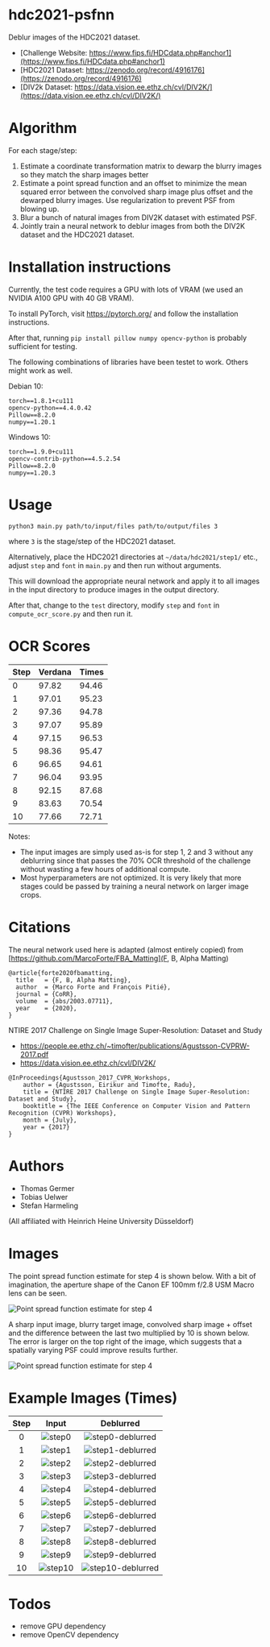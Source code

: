# hdc2021-psfnn

Deblur images of the HDC2021 dataset.

* [Challenge Website: https://www.fips.fi/HDCdata.php#anchor1](https://www.fips.fi/HDCdata.php#anchor1)
* [HDC2021 Dataset: https://zenodo.org/record/4916176](https://zenodo.org/record/4916176)
* [DIV2k Dataset: https://data.vision.ee.ethz.ch/cvl/DIV2K/](https://data.vision.ee.ethz.ch/cvl/DIV2K/)

# Algorithm

For each stage/step:

1. Estimate a coordinate transformation matrix to dewarp the blurry images so they match the sharp images better
2. Estimate a point spread function and an offset to minimize the mean squared error between the convolved sharp image plus offset and the dewarped blurry images. Use regularization to prevent PSF from blowing up.
3. Blur a bunch of natural images from DIV2K dataset with estimated PSF.
4. Jointly train a neural network to deblur images from both the DIV2K dataset and the HDC2021 dataset.

# Installation instructions

Currently, the test code requires a GPU with lots of VRAM (we used an NVIDIA A100 GPU with 40 GB VRAM).

To install PyTorch, visit https://pytorch.org/ and follow the installation instructions.

After that, running `pip install pillow numpy opencv-python` is probably sufficient for testing.

The following combinations of libraries have been testet to work. Others might work as well.

Debian 10:

```
torch==1.8.1+cu111
opencv-python==4.4.0.42
Pillow==8.2.0
numpy==1.20.1
```

Windows 10:

```
torch==1.9.0+cu111
opencv-contrib-python==4.5.2.54
Pillow==8.2.0
numpy==1.20.3
```

# Usage

```
python3 main.py path/to/input/files path/to/output/files 3
```

where `3` is the stage/step of the HDC2021 dataset.

Alternatively, place the HDC2021 directories at `~/data/hdc2021/step1/` etc., adjust `step` and `font` in `main.py` and then run without arguments.

This will download the appropriate neural network and apply it to all images in the input directory to produce images in the output directory.

After that, change to the `test` directory, modify `step` and `font` in `compute_ocr_score.py` and then run it.

# OCR Scores

|Step|Verdana|Times|
|---|---|---|
|0|97.82|94.46|
|1|97.01|95.23|
|2|97.36|94.78|
|3|97.07|95.89|
|4|97.15|96.53|
|5|98.36|95.47|
|6|96.65|94.61|
|7|96.04|93.95|
|8|92.15|87.68|
|9|83.63|70.54|
|10|77.66|72.71|

Notes:
* The input images are simply used as-is for step 1, 2 and 3 without any deblurring since that passes the 70% OCR threshold of the challenge without wasting a few hours of additional compute.
* Most hyperparameters are not optimized. It is very likely that more stages could be passed by training a neural network on larger image crops.

# Citations

The neural network used here is adapted (almost entirely copied) from [https://github.com/MarcoForte/FBA_Matting](F, B, Alpha Matting)

```
@article{forte2020fbamatting,
  title   = {F, B, Alpha Matting},
  author  = {Marco Forte and François Pitié},
  journal = {CoRR},
  volume  = {abs/2003.07711},
  year    = {2020},
}
```

NTIRE 2017 Challenge on Single Image Super-Resolution: Dataset and Study

* https://people.ee.ethz.ch/~timofter/publications/Agustsson-CVPRW-2017.pdf
* https://data.vision.ee.ethz.ch/cvl/DIV2K/

```
@InProceedings{Agustsson_2017_CVPR_Workshops,
    author = {Agustsson, Eirikur and Timofte, Radu},
    title = {NTIRE 2017 Challenge on Single Image Super-Resolution: Dataset and Study},
    booktitle = {The IEEE Conference on Computer Vision and Pattern Recognition (CVPR) Workshops},
    month = {July},
    year = {2017}
}
```

# Authors

* Thomas Germer
* Tobias Uelwer
* Stefan Harmeling

(All affiliated with Heinrich Heine University Düsseldorf)

# Images

The point spread function estimate for step 4 is shown below. With a bit of imagination, the aperture shape of the Canon EF 100mm f/2.8 USM Macro lens can be seen.

![Point spread function estimate for step 4](https://raw.githubusercontent.com/hhu-machine-learning/hdc2021-psfnn/main/train/images/psf_step_4.png?token=AEO3SLNFFKQP723X542OPADBL3DT4)

A sharp input image, blurry target image, convolved sharp image + offset and the difference between the last two multiplied by 10 is shown below. The error is larger on the top right of the image, which suggests that a spatially varying PSF could improve results further.

![Point spread function estimate for step 4](https://raw.githubusercontent.com/hhu-machine-learning/hdc2021-psfnn/main/train/images/psf_blurred_step_4.png?token=AEO3SLI7JQF7CFBPJLG5XHTBL3DTW)

# Example Images (Times)

| Step |         Input                    |         Deblurred                    |
|:----:|:-----------------------------------:|:------------------------------------:|
| 0 |![step0](train/images/original/focusStep_0_timesR_size_30_sample_0100_resized.png)|![step0-deblurred](train/images/deblurred/focusStep_0_timesR_size_30_sample_0100_resized.png)|
| 1 |![step1](train/images/original/focusStep_1_timesR_size_30_sample_0100_resized.png)|![step1-deblurred](train/images/deblurred/focusStep_1_timesR_size_30_sample_0100_resized.png)|
| 2 |![step2](train/images/original/focusStep_2_timesR_size_30_sample_0100_resized.png)|![step2-deblurred](train/images/deblurred/focusStep_2_timesR_size_30_sample_0100_resized.png)|
| 3 |![step3](train/images/original/focusStep_3_timesR_size_30_sample_0100_resized.png)|![step3-deblurred](train/images/deblurred/focusStep_3_timesR_size_30_sample_0100_resized.png)|
| 4 |![step4](train/images/original/focusStep_4_timesR_size_30_sample_0100_resized.png)|![step4-deblurred](train/images/deblurred/focusStep_4_timesR_size_30_sample_0100_resized.png)|
| 5 |![step5](train/images/original/focusStep_5_timesR_size_30_sample_0100_resized.png)|![step5-deblurred](train/images/deblurred/focusStep_5_timesR_size_30_sample_0100_resized.png)|
| 6 |![step6](train/images/original/focusStep_6_timesR_size_30_sample_0100_resized.png)|![step6-deblurred](train/images/deblurred/focusStep_6_timesR_size_30_sample_0100_resized.png)|
| 7 |![step7](train/images/original/focusStep_7_timesR_size_30_sample_0100_resized.png)|![step7-deblurred](train/images/deblurred/focusStep_7_timesR_size_30_sample_0100_resized.png)|
| 8 |![step8](train/images/original/focusStep_8_timesR_size_30_sample_0100_resized.png)|![step8-deblurred](train/images/deblurred/focusStep_8_timesR_size_30_sample_0100_resized.png)|
| 9 |![step9](train/images/original/focusStep_9_timesR_size_30_sample_0100_resized.png)|![step9-deblurred](train/images/deblurred/focusStep_9_timesR_size_30_sample_0100_resized.png)|
| 10|![step10](train/images/original/focusStep_10_timesR_size_30_sample_0100_resized.png)|![step10-deblurred](train/images/deblurred/focusStep_10_timesR_size_30_sample_0100_resized.png)|

# Todos
* remove GPU dependency
* remove OpenCV dependency
